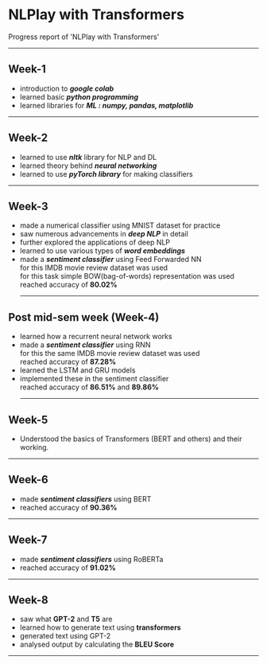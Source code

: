 # NLPlay with Transformers
Progress report of 'NLPlay with Transformers'
<hr>

## Week-1
- introduction to ***google colab***
- learned basic ***python programming***
- learned libraries for ***ML : numpy, pandas, matplotlib***
<hr>

## Week-2
- learned to use ***nltk*** library for NLP and DL
- learned theory behind ***neural networking***
- learned to use ***pyTorch library*** for making classifiers
<hr>

## Week-3
- made a numerical classifier using MNIST dataset for practice
- saw numerous advancements in ***deep NLP*** in detail
- further explored the applications of deep NLP
- learned to use various types of ***word embeddings***
- made a ***sentiment classifier*** using Feed Forwarded NN <br> 
  for this IMDB movie review dataset was used <br>
  for this task simple BOW(bag-of-words) representation was used
  reached accuracy of **80.02%**
  <hr>

## Post mid-sem week (Week-4)
- learned how a recurrent neural network works
- made a ***sentiment classifier*** using RNN <br>
  for this the same IMDB movie review dataset was used <br>
  reached accuracy of **87.28%**
- learned the LSTM and GRU models
- implemented these in the sentiment classifier <br>
  reached accuracy of **86.51%** and **89.86%**
  <hr>
  
## Week-5
- Understood the basics of Transformers (BERT and others) and their working.
<hr>

## Week-6
- made ***sentiment classifiers*** using BERT
- reached accuracy of **90.36%**
<hr>

## Week-7
- made ***sentiment classifiers*** using RoBERTa
- reached accuracy of **91.02%**
<hr>

## Week-8
- saw what **GPT-2** and **T5** are
- learned how to generate text using **transformers**
- generated text using GPT-2 
- analysed output by calculating the **BLEU Score**
<hr>

